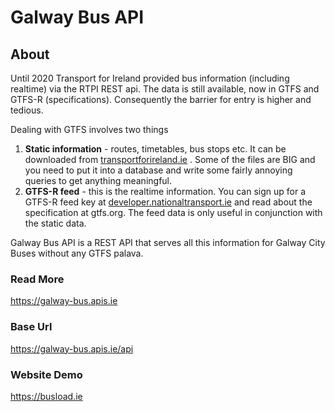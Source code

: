 # Galway Bus API

## About 

Until 2020 Transport for Ireland provided bus information (including realtime) via the RTPI REST api. The data is still available, now in GTFS and GTFS-R (specifications). Consequently the barrier for entry is higher and tedious.

Dealing with GTFS involves two things

1. **Static information** - routes, timetables, bus stops etc. It can be downloaded from [transportforireland.ie](https://www.transportforireland.ie/transitData/PT_Data.html) . Some of the files are BIG and you need to put it into a database and write some fairly annoying queries to get anything meaningful.
2. **GTFS-R feed** - this is the realtime information. You can sign up for a GTFS-R feed key at [developer.nationaltransport.ie](https://developer.nationaltransport.ie/api-details#api=gtfsr&operation=gtfsr) and read about the specification at gtfs.org. The feed data is only useful in conjunction with the static data.

Galway Bus API is a REST API that serves all this information for Galway City Buses without any GTFS palava.

### Read More

https://galway-bus.apis.ie

### Base Url

https://galway-bus.apis.ie/api


### Website Demo

https://busload.ie


